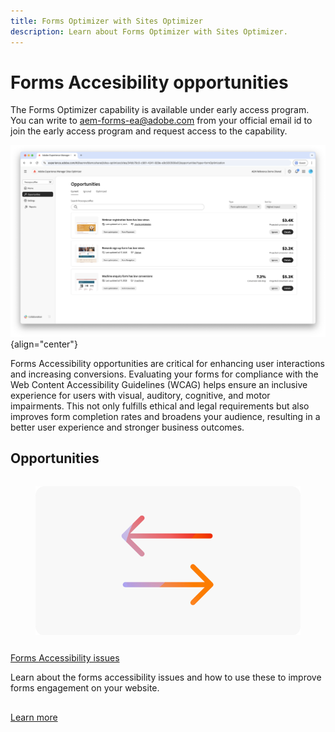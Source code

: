 ```yaml
---
title: Forms Optimizer with Sites Optimizer
description: Learn about Forms Optimizer with Sites Optimizer.
---
```


# Forms Accesibility opportunities

<span class="preview"> The Forms Optimizer capability is available under early access program. You can write to aem-forms-ea@adobe.com from your official email id to join the early access program and request access to the capability. </span>

![Forms Accesibility opportunities](./assets/form-optimization/hero.png){align="center"}


Forms Accessibility opportunities are critical for enhancing user interactions and increasing conversions. Evaluating your forms for compliance with the Web Content Accessibility Guidelines (WCAG) helps ensure an inclusive experience for users with visual, auditory, cognitive, and motor impairments. This not only fulfills ethical and legal requirements but also improves form completion rates and broadens your audience, resulting in a better user experience and stronger business outcomes.

## Opportunities 

<!-- CARDS
 
* ../documentation/opportunities/low-views.md
  {title=Low views}
  {image=../assets/common/card-bag.png}
* ../documentation/opportunities/low-conversions.md
  {title=Low conversions}
  {image=../assets/common/card-bag.png}

--->
<!-- START CARDS HTML - DO NOT MODIFY BY HAND -->
<div class="columns">
    <div class="column is-half-tablet is-half-desktop is-one-third-widescreen" aria-label="Forms Accessibility issues">
        <div class="card" style="height: 100%; display: flex; flex-direction: column; height: 100%;">
            <div class="card-image">
                <figure class="image x-is-16by9">
                    <a href="../documentation/opportunities/forms-accessibility-issues.md" title="Forms Accessibility issues" target="_blank" rel="referrer">
                        <img class="is-bordered-r-small" src="../assets/common/card-arrows.png" alt="Forms Accessibility issues"
                             style="width: 100%; aspect-ratio: 16 / 9; object-fit: cover; overflow: hidden; display: block; margin: auto;">
                    </a>
                </figure>
            </div>
            <div class="card-content is-padded-small" style="display: flex; flex-direction: column; flex-grow: 1; justify-content: space-between;">
                <div class="top-card-content">
                    <p class="headline is-size-6 has-text-weight-bold">
                        <a href="../documentation/opportunities/forms-accessibility-issues.md" target="_blank" rel="referrer" title="Forms Accessibility issues">Forms Accessibility issues</a>
                    </p>
                    <p class="is-size-6">Learn about the forms accessibility issues and how to use these to improve forms engagement on your website.</p>
                </div>
                <a href="../documentation/opportunities/forms-accessibility-issues.md" target="_blank" rel="referrer" class="spectrum-Button spectrum-Button--outline spectrum-Button--primary spectrum-Button--sizeM" style="align-self: flex-start; margin-top: 1rem;">
                    <span class="spectrum-Button-label has-no-wrap has-text-weight-bold">Learn more</span>
                </a>
            </div>
        </div>
    </div>
</div>
<!-- END CARDS HTML - DO NOT MODIFY BY HAND -->

